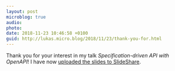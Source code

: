 ```yaml
---
layout: post
microblog: true
audio: 
photo: 
date: 2018-11-23 10:46:58 +0100
guid: http://lukas.micro.blog/2018/11/23/thank-you-for.html
---
```

Thank you for your interest in my talk _Specification-driven API with OpenAPI_! I have now [uploaded the slides to SlideShare](https://www.slideshare.net/LukasRos/specificationdriven-api-design-with-openapi).
